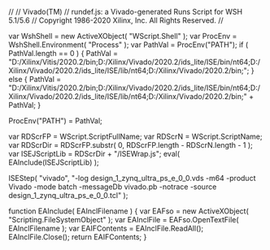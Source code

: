 //
// Vivado(TM)
// rundef.js: a Vivado-generated Runs Script for WSH 5.1/5.6
// Copyright 1986-2020 Xilinx, Inc. All Rights Reserved.
//

var WshShell = new ActiveXObject( "WScript.Shell" );
var ProcEnv = WshShell.Environment( "Process" );
var PathVal = ProcEnv("PATH");
if ( PathVal.length == 0 ) {
  PathVal = "D:/Xilinx/Vitis/2020.2/bin;D:/Xilinx/Vivado/2020.2/ids_lite/ISE/bin/nt64;D:/Xilinx/Vivado/2020.2/ids_lite/ISE/lib/nt64;D:/Xilinx/Vivado/2020.2/bin;";
} else {
  PathVal = "D:/Xilinx/Vitis/2020.2/bin;D:/Xilinx/Vivado/2020.2/ids_lite/ISE/bin/nt64;D:/Xilinx/Vivado/2020.2/ids_lite/ISE/lib/nt64;D:/Xilinx/Vivado/2020.2/bin;" + PathVal;
}

ProcEnv("PATH") = PathVal;

var RDScrFP = WScript.ScriptFullName;
var RDScrN = WScript.ScriptName;
var RDScrDir = RDScrFP.substr( 0, RDScrFP.length - RDScrN.length - 1 );
var ISEJScriptLib = RDScrDir + "/ISEWrap.js";
eval( EAInclude(ISEJScriptLib) );


ISEStep( "vivado",
         "-log design_1_zynq_ultra_ps_e_0_0.vds -m64 -product Vivado -mode batch -messageDb vivado.pb -notrace -source design_1_zynq_ultra_ps_e_0_0.tcl" );



function EAInclude( EAInclFilename ) {
  var EAFso = new ActiveXObject( "Scripting.FileSystemObject" );
  var EAInclFile = EAFso.OpenTextFile( EAInclFilename );
  var EAIFContents = EAInclFile.ReadAll();
  EAInclFile.Close();
  return EAIFContents;
}

